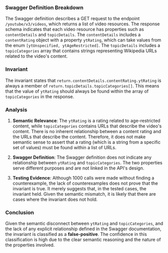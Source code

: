 ### Swagger Definition Breakdown
The Swagger definition describes a GET request to the endpoint `/youtube/v3/videos`, which returns a list of video resources. The response schema indicates that each video resource has properties such as `contentDetails` and `topicDetails`. The `contentDetails` includes a `contentRating` object with a property `ytRating`, which can take values from the enum `[ytUnspecified, ytAgeRestricted]`. The `topicDetails` includes a `topicCategories` array that contains strings representing Wikipedia URLs related to the video's content.

### Invariant
The invariant states that `return.contentDetails.contentRating.ytRating` is always a member of `return.topicDetails.topicCategories[]`. This means that the value of `ytRating` should always be found within the array of `topicCategories` in the response.

### Analysis
1. **Semantic Relevance**: The `ytRating` is a rating related to age-restricted content, while `topicCategories` contains URLs that describe the video's content. There is no inherent relationship between a content rating and the URLs that describe the content. Therefore, it does not make semantic sense to assert that a rating (which is a string from a specific set of values) must be found within a list of URLs.

2. **Swagger Definition**: The Swagger definition does not indicate any relationship between `ytRating` and `topicCategories`. The two properties serve different purposes and are not linked in the API's design.

3. **Testing Evidence**: Although 1000 calls were made without finding a counterexample, the lack of counterexamples does not prove that the invariant is true. It merely suggests that, in the tested cases, the invariant held. Given the semantic mismatch, it is likely that there are cases where the invariant does not hold.

### Conclusion
Given the semantic disconnect between `ytRating` and `topicCategories`, and the lack of any explicit relationship defined in the Swagger documentation, the invariant is classified as a **false-positive**. The confidence in this classification is high due to the clear semantic reasoning and the nature of the properties involved.
